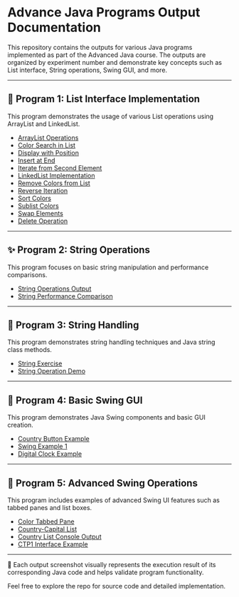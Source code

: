 # Advance Java Programs Output Documentation

This repository contains the outputs for various Java programs implemented as part of the Advanced Java course. The outputs are organized by experiment number and demonstrate key concepts such as List interface, String operations, Swing GUI, and more.

---

## 📘 Program 1: List Interface Implementation

This program demonstrates the usage of various List operations using ArrayList and LinkedList.

- [ArrayList Operations](https://github.com/Amruthamaniperiaswamy/Advance_java/blob/main/Exp-1-ListInterface/ArrayList.png)
- [Color Search in List](https://github.com/Amruthamaniperiaswamy/Advance_java/blob/main/Exp-1-ListInterface/Colorsearch.png)
- [Display with Position](https://github.com/Amruthamaniperiaswamy/Advance_java/blob/main/Exp-1-ListInterface/Displaywithposition.png)
- [Insert at End](https://github.com/Amruthamaniperiaswamy/Advance_java/blob/main/Exp-1-ListInterface/InsertAtEnd.png)
- [Iterate from Second Element](https://github.com/Amruthamaniperiaswamy/Advance_java/blob/main/Exp-1-ListInterface/IterateFromScond.png)
- [LinkedList Implementation](https://github.com/Amruthamaniperiaswamy/Advance_java/blob/main/Exp-1-ListInterface/LinkedList.png)
- [Remove Colors from List](https://github.com/Amruthamaniperiaswamy/Advance_java/blob/main/Exp-1-ListInterface/RemoveColors.png)
- [Reverse Iteration](https://github.com/Amruthamaniperiaswamy/Advance_java/blob/main/Exp-1-ListInterface/ReverseIterate.png)
- [Sort Colors](https://github.com/Amruthamaniperiaswamy/Advance_java/blob/main/Exp-1-ListInterface/SortColors.png)
- [Sublist Colors](https://github.com/Amruthamaniperiaswamy/Advance_java/blob/main/Exp-1-ListInterface/SubListColors.png)
- [Swap Elements](https://github.com/Amruthamaniperiaswamy/Advance_java/blob/main/Exp-1-ListInterface/SwapElements.png)
- [Delete Operation](https://github.com/Amruthamaniperiaswamy/Advance_java/blob/main/Exp-1-ListInterface/delete.png)

---

## ✨ Program 2: String Operations

This program focuses on basic string manipulation and performance comparisons.

- [String Operations Output](https://github.com/Amruthamaniperiaswamy/Advance_java/blob/main/Exp-2-StringOperations/StringOperation.png)
- [String Performance Comparison](https://github.com/Amruthamaniperiaswamy/Advance_java/blob/main/Exp-2-StringOperations/StringPerformance.png)

---

## 🧵 Program 3: String Handling

This program demonstrates string handling techniques and Java string class methods.

- [String Exercise](https://github.com/Amruthamaniperiaswamy/Advance_java/blob/main/Exp-3-StringHandling/StringExercise.png)
- [String Operation Demo](https://github.com/Amruthamaniperiaswamy/Advance_java/blob/main/Exp-3-StringHandling/StringOperationDemo1.png)

---

## 🎨 Program 4: Basic Swing GUI

This program demonstrates Java Swing components and basic GUI creation.

- [Country Button Example](https://github.com/Amruthamaniperiaswamy/Advance_java/blob/main/Exp-4-Swings/CountryButtonExample.png)
- [Swing Example 1](https://github.com/Amruthamaniperiaswamy/Advance_java/blob/main/Exp-4-Swings/SwingExample1.png)
- [Digital Clock Example](https://github.com/Amruthamaniperiaswamy/Advance_java/blob/main/Exp-4-Swings/clock.png)

---

## 🧩 Program 5: Advanced Swing Operations

This program includes examples of advanced Swing UI features such as tabbed panes and list boxes.

- [Color Tabbed Pane](https://github.com/Amruthamaniperiaswamy/Advance_java/blob/main/Exp-5-Swings/ColorTabbedPane.png)
- [Country-Capital List](https://github.com/Amruthamaniperiaswamy/Advance_java/blob/main/Exp-5-Swings/CountryCapitalList.png)
- [Country List Console Output](https://github.com/Amruthamaniperiaswamy/Advance_java/blob/main/Exp-5-Swings/CountryListConsole.png)
- [CTP1 Interface Example](https://github.com/Amruthamaniperiaswamy/Advance_java/blob/main/Exp-5-Swings/CTP1.png)

---

📁 Each output screenshot visually represents the execution result of its corresponding Java code and helps validate program functionality.

Feel free to explore the repo for source code and detailed implementation.

